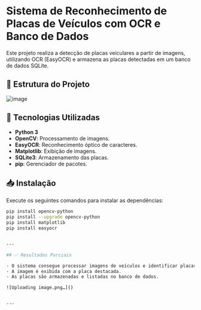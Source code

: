 # Sistema de Reconhecimento de Placas de Veículos com OCR e Banco de Dados

Este projeto realiza a detecção de placas veiculares a partir de imagens, utilizando OCR (EasyOCR) e armazena as placas detectadas em um banco de dados SQLite.

## 📂 Estrutura do Projeto
![image](https://github.com/user-attachments/assets/088c21ef-d407-4876-a044-e2965d5db152)


## 🚀 Tecnologias Utilizadas

- **Python 3**
- **OpenCV**: Processamento de imagens.
- **EasyOCR**: Reconhecimento óptico de caracteres.
- **Matplotlib**: Exibição de imagens.
- **SQLite3**: Armazenamento das placas.
- **pip**: Gerenciador de pacotes.

## 📥 Instalação

Execute os seguintes comandos para instalar as dependências:

```bash
pip install opencv-python
pip install --upgrade opencv-python
pip install matplotlib
pip install easyocr


---

## ✅ Resultados Parciais

- O sistema consegue processar imagens de veículos e identificar placas automaticamente.
- A imagem é exibida com a placa destacada.
- As placas são armazenadas e listadas no banco de dados.

![Uploading image.png…]()


---

